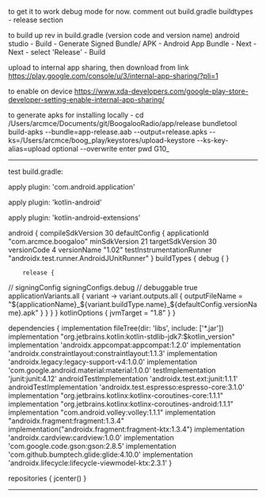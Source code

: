 to get it to work debug mode for now. comment out build.gradle buildtypes - release section

to build
up rev in build.gradle (version code and version name)
android studio - Build - Generate Signed Bundle/ APK - Android App Bundle - Next - Next -  select 'Release' - Build

upload to internal app sharing, then download from link
https://play.google.com/console/u/3/internal-app-sharing/?pli=1

to enable on device https://www.xda-developers.com/google-play-store-developer-setting-enable-internal-app-sharing/
  


to generate apks for installing locally -
cd /Users/arcmce/Documents/git/BoogalooRadio/app/release
bundletool build-apks --bundle=app-release.aab --output=release.apks --ks=/Users/arcmce/boog_play/keystores/upload-keystore --ks-key-alias=upload
optional --overwrite
enter pwd G10_





--------
test build.gradle:

apply plugin: 'com.android.application'

apply plugin: 'kotlin-android'

apply plugin: 'kotlin-android-extensions'

android {
compileSdkVersion 30
defaultConfig {
applicationId "com.arcmce.boogaloo"
minSdkVersion 21
targetSdkVersion 30
versionCode 4
versionName "1.02"
testInstrumentationRunner "androidx.test.runner.AndroidJUnitRunner"
}
buildTypes {
debug {
}

        release {
//            signingConfig signingConfigs.debug
//            debuggable true
applicationVariants.all { variant ->
variant.outputs.all {
outputFileName = "${applicationName}_${variant.buildType.name}_${defaultConfig.versionName}.apk"
}
}
}
}
kotlinOptions {
jvmTarget = "1.8"
}
}


dependencies {
implementation fileTree(dir: 'libs', include: ['*.jar'])
implementation "org.jetbrains.kotlin:kotlin-stdlib-jdk7:$kotlin_version"
implementation 'androidx.appcompat:appcompat:1.2.0'
implementation 'androidx.constraintlayout:constraintlayout:1.1.3'
implementation 'androidx.legacy:legacy-support-v4:1.0.0'
implementation 'com.google.android.material:material:1.0.0'
testImplementation 'junit:junit:4.12'
androidTestImplementation 'androidx.test.ext:junit:1.1.1'
androidTestImplementation 'androidx.test.espresso:espresso-core:3.1.0'
implementation "org.jetbrains.kotlinx:kotlinx-coroutines-core:1.1.1"
implementation "org.jetbrains.kotlinx:kotlinx-coroutines-android:1.1.1"
implementation "com.android.volley:volley:1.1.1"
implementation "androidx.fragment:fragment:1.3.4"
implementation("androidx.fragment:fragment-ktx:1.3.4")
implementation 'androidx.cardview:cardview:1.0.0'
implementation 'com.google.code.gson:gson:2.8.5'
implementation 'com.github.bumptech.glide:glide:4.10.0'
implementation 'androidx.lifecycle:lifecycle-viewmodel-ktx:2.3.1'
}

repositories {
jcenter()
}

--------